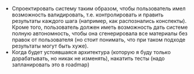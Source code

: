 - Спроектировать систему таким образом, чтобы пользователь имел возможность валидировать, т.е. контролировать и править результаты каждого шага (например, как распознались конспекты). Кроме того, пользователь должен иметь возможность дать системе полную автономность, чтобы она сгенерировала все материалы без правок от пользователя (но стоит понимать, что при таком подходе результаты могут быть хуже).
- Когда будет устоявшаяся архитектура (которую я буду только дорабатывать, но никак не изменять), накатить тесты (надо запланировать это в roadmap)
